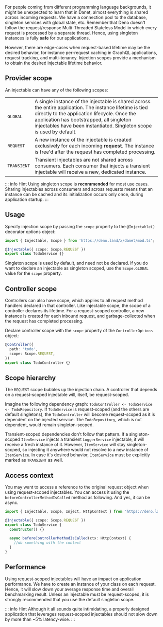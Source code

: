 For people coming from different programming language backgrounds, it might be unexpected to learn that in Danet, almost everything is shared across incoming requests. We have a connection pool to the database, singleton services with global state, etc. Remember that Deno doesn't follow the request/response Multi-Threaded Stateless Model in which every request is processed by a separate thread. Hence, using singleton instances is fully **safe** for our applications.

However, there are edge-cases when request-based lifetime may be the desired behavior, for instance per-request caching in GraphQL applications, request tracking, and multi-tenancy. Injection scopes provide a mechanism to obtain the desired injectable lifetime behavior.

## Provider scope

An injectable can have any of the following scopes:

<table>
  <tr>
    <td><code>GLOBAL</code></td>
    <td>A single instance of the injectable is shared across the entire application. The instance lifetime is tied directly to the application lifecycle. Once the application has bootstrapped, all singleton injectables have been instantiated. Singleton scope is used by default.</td>
  </tr>
  <tr>
    <td><code>REQUEST</code></td>
    <td>A new instance of the injectable is created exclusively for each incoming <strong>request</strong>.  The instance is free'd after the request has completed processing.</td>
  </tr>
<tr>
    <td><code>TRANSIENT</code></td>
    <td>Transient injectables are not shared across consumers. Each consumer that injects a transient injectable will receive a new, dedicated instance.</td>
  </tr>
</table>


::: info Hint
Using singleton scope is **recommended** for most use cases. Sharing injectables across consumers and across requests means that an instance can be cached and its initialization occurs only once, during application startup.
:::

## Usage

Specify injection scope by passing the `scope` property to the `@Injectable()` decorator options object:

```typescript
import { Injectable, Scope } from 'https://deno.land/x/danet/mod.ts';

@Injectable({ scope: Scope.REQUEST })
export class TodoService {}
```

Singleton scope is used by default, and need not be declared. If you do want to declare an injectable as singleton scoped, use the `Scope.GLOBAL` value for the `scope` property.

## Controller scope

Controllers can also have scope, which applies to all request method handlers declared in that controller. Like injectable scope, the scope of a controller declares its lifetime. For a request-scoped controller, a new instance is created for each inbound request, and garbage-collected when the request has completed processing.

Declare controller scope with the `scope` property of the `ControllerOptions` object:

```typescript
@Controller({
  path: 'todo',
  scope: Scope.REQUEST,
})
export class TodoController {}
```

## Scope hierarchy

The `REQUEST` scope bubbles up the injection chain. A controller that depends on a request-scoped injectable will, itself, be request-scoped.

Imagine the following dependency graph: `TodoController <- TodoService <- TodoRepository`. If `TodoService` is request-scoped (and the others are default singletons), the `TodoController` will become request-scoped as it is dependent on the injected service. The `TodoRepository`, which is not dependent, would remain singleton-scoped.

Transient-scoped dependencies don't follow that pattern. If a singleton-scoped `ItemService` injects a transient `LoggerService` injectable, it will receive a fresh instance of it. However, `ItemService` will stay singleton-scoped, so injecting it anywhere would not resolve to a new instance of `ItemService`. In case it's desired behavior, `ItemService` must be explicitly marked as `TRANSIENT` as well.

## Access context

You may want to access a reference to the original request object when using request-scoped injectables. You can access it using the `beforeControllerMethodIsCalled` method as following. And yes, it can be async.

```typescript
import { Injectable, Scope, Inject, HttpContext } from 'https://deno.land/x/danet/mod.ts';

@Injectable({ scope: Scope.REQUEST })
export class TodoService {
  constructor() {}
  
  async beforeControllerMethodIsCalled(ctx: HttpContext) {
    //do something with the context
  }
}
```
## Performance

Using request-scoped injectables will have an impact on application performance. We have to create an instance of your class on each request. Hence, it will slow down your average response time and overall benchmarking result. Unless an injectable must be request-scoped, it is strongly recommended that you use the default singleton scope.


::: info Hint
Although it all sounds quite intimidating, a properly designed application that leverages request-scoped injectables should not slow down by more than ~5% latency-wise.
:::
